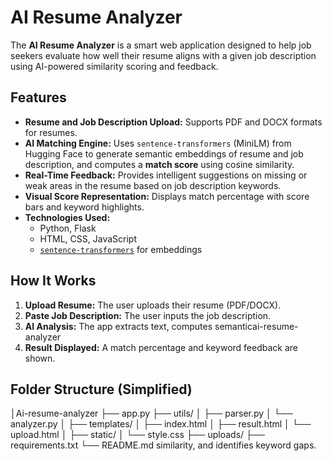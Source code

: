 # AI Resume Analyzer

The **AI Resume Analyzer** is a smart web application designed to help job seekers evaluate how well their resume aligns with a given job description using AI-powered similarity scoring and feedback.

## Features

- **Resume and Job Description Upload:** Supports PDF and DOCX formats for resumes.
- **AI Matching Engine:** Uses `sentence-transformers` (MiniLM) from Hugging Face to generate semantic embeddings of resume and job description, and computes a **match score** using cosine similarity.
- **Real-Time Feedback:** Provides intelligent suggestions on missing or weak areas in the resume based on job description keywords.
- **Visual Score Representation:** Displays match percentage with score bars and keyword highlights.
- **Technologies Used:**
  - Python, Flask
  - HTML, CSS, JavaScript
  - [`sentence-transformers`](https://huggingface.co/sentence-transformers) for embeddings

## How It Works

1. **Upload Resume:** The user uploads their resume (PDF/DOCX).
2. **Paste Job Description:** The user inputs the job description.
3. **AI Analysis:** The app extracts text, computes semanticai-resume-analyzer
4. **Result Displayed:** A match percentage and keyword feedback are shown.

## Folder Structure (Simplified)
│Ai-resume-analyzer
├── app.py
├── utils/
│ ├── parser.py
│ └── analyzer.py
│
├── templates/
│ ├── index.html
│ ├── result.html
│ └── upload.html
│
├── static/
│ └── style.css
├── uploads/
├── requirements.txt
└── README.md similarity, and identifies keyword gaps.

